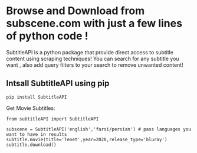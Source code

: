 # Browse and Download from subscene.com with just a few lines of python code !

SubtitleAPI is a python package that provide direct access to subtitle content using scraping techniques! You can search for any subtitle you want , also add query filters to your search to remove unwanted content!
## Intsall SubtitleAPI using pip
```
pip install SubtitleAPI
```
Get Movie Subtitles:
```
from subtitleAPI import SubtitleAPI

subscene = SubtitleAPI('english','farsi/persian') # pass languages you want to have in results
subtitle.movie(title='Tenet',year=2020,release_type='bluray')
subtitle.download()
```
